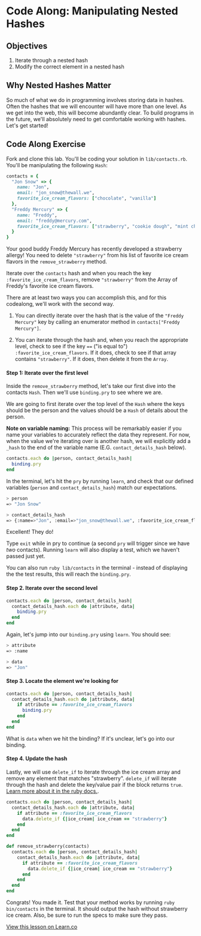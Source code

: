 # Code Along: Manipulating Nested Hashes

## Objectives

1. Iterate through a nested hash
2. Modify the correct element in a nested hash

## Why Nested Hashes Matter

So much of what we do in programming involves storing data in hashes. Often the
hashes that we will encounter will have more than one level. As we get into the
web, this will become abundantly clear. To build programs in the future, we'll
absolutely need to get comfortable working with hashes. Let's get started!

## Code Along Exercise

Fork and clone this lab. You'll be coding your solution in `lib/contacts.rb`.
You'll be manipulating the following `Hash`:

```ruby
contacts = {
  "Jon Snow" => {
    name: "Jon",
    email: "jon_snow@thewall.we",
    favorite_ice_cream_flavors: ["chocolate", "vanilla"]
  },
  "Freddy Mercury" => {
    name: "Freddy",
    email: "freddy@mercury.com",
    favorite_ice_cream_flavors: ["strawberry", "cookie dough", "mint chip"]
  }
}
```

Your good buddy Freddy Mercury has recently developed a strawberry allergy! You
need to delete `"strawberry"` from his list of favorite ice cream flavors in the
`remove_strawberry` method.

Iterate over the `contacts` hash and when you reach the key
`:favorite_ice_cream_flavors`, remove `"strawberry"` from the Array of Freddy's
favorite ice cream flavors.

There are at least two ways you can accomplish this, and for this codealong,
we'll work with the second way.

  1. You can directly iterate over the hash that is the value of the `"Freddy
Mercury"` key by calling an enumerator method in `contacts["Freddy Mercury"]`.

  2. You can iterate through the hash and, when you reach the appropriate level,
check to see if the key `==` ("is equal to") `:favorite_ice_cream_flavors`. If
it does, check to see if that array contains `"strawberry"`. If it does, then
delete it from the `Array`.

#### Step 1: Iterate over the first level

Inside the `remove_strawberry` method, let's take our first dive into the
contacts `Hash`. Then we'll use `binding.pry` to see where we are.

We are going to first iterate over the top level of the `Hash` where the keys
should be the person and the values should be a `Hash`  of details about the
person.

**Note on variable naming:** This process will be remarkably easier if you name
your variables to accurately reflect the data they represent. For now, when the
value we're iterating over is another hash, we will explicitly add a `_hash` to
the end of the variable name (E.G. `contact_details_hash` below).

```ruby
contacts.each do |person, contact_details_hash|
  binding.pry
end
```

In the terminal, let's hit the `pry` by running `learn`, and check
that our defined variables (`person` and `contact_details_hash`) match our
expectations.

```bash
> person
=> "Jon Snow"

> contact_details_hash
=> {:name=>"Jon", :email=>"jon_snow@thewall.we", :favorite_ice_cream_flavors=>["chocolate", "vanilla"]}
```

Excellent! They do!

Type `exit` while in pry to continue (a second `pry` will trigger since we have
_two_ contacts). Running `learn` will also display a test, which we haven't
passed just yet.

You can also run `ruby lib/contacts` in the terminal - instead of displaying the
the test results, this will reach the `binding.pry`.

#### Step 2. Iterate over the second level

```ruby
contacts.each do |person, contact_details_hash|
  contact_details_hash.each do |attribute, data|
    binding.pry
  end
end
```

Again, let's jump into our `binding.pry` using `learn`. You should see:

```bash
> attribute
=> :name

> data
=> "Jon"
```

#### Step 3. Locate the element we're looking for

```ruby
contacts.each do |person, contact_details_hash|
  contact_details_hash.each do |attribute, data|
    if attribute == :favorite_ice_cream_flavors
      binding.pry
    end
  end
end
```

What is `data` when we hit the binding? If it's unclear, let's go into our
binding.

#### Step 4. Update the hash

Lastly, we will use `delete_if` to iterate through the ice cream array and
remove any element that matches "strawberry". `delete_if` will iterate through
the hash and delete the key/value pair if the block returns `true`. [Learn more
about it in the ruby docs.][rubydocs].

```ruby
contacts.each do |person, contact_details_hash|
  contact_details_hash.each do |attribute, data|
    if attribute == :favorite_ice_cream_flavors
      data.delete_if {|ice_cream| ice_cream == "strawberry"}
    end
  end
end
```

```ruby
def remove_strawberry(contacts)
  contacts.each do |person, contact_details_hash|
    contact_details_hash.each do |attribute, data|
      if attribute == :favorite_ice_cream_flavors
        data.delete_if {|ice_cream| ice_cream == "strawberry"}
      end
    end
  end
end
```

Congrats! You made it. Test that your method works by running `ruby
bin/contacts` in the terminal. It should output the hash without strawberry ice
cream. Also, be sure to run the specs to make sure they pass.

[rubydocs]: https://docs.ruby-lang.org/en/2.0.0/Hash.html#method-i-delete_if

<a href='https://learn.co/lessons/nested-hash-iteration-code-along' data-visibility='hidden'>View this lesson on Learn.co</a>
